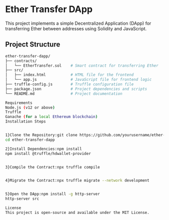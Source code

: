 # Ether Transfer DApp

This project implements a simple Decentralized Application (DApp) for transferring Ether between addresses using Solidity and JavaScript.

## Project Structure

```bash
ether-transfer-dapp/
├── contracts/
│   └── EtherTransfer.sol    # Smart contract for transferring Ether
├── src/
│   ├── index.html           # HTML file for the frontend
│   └── app.js               # JavaScript file for frontend logic
├── truffle-config.js        # Truffle configuration file
├── package.json             # Project dependencies and scripts
└── README.md                # Project documentation

Requirements
Node.js (v12 or above)
Truffle
Ganache (for a local Ethereum blockchain)
Installation Steps


1}Clone the Repository:git clone https://github.com/yourusername/ether-transfer-dapp.git
cd ether-transfer-dapp

2}Install Dependencies:npm install
npm install @truffle/hdwallet-provider


3}Compile the Contract:npx truffle compile


4}Migrate the Contract:npx truffle migrate --network development


5}Open the DApp:npm install -g http-server
http-server src

License
This project is open-source and available under the MIT License.

